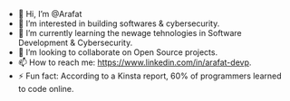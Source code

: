 - 👋 Hi, I’m @Arafat
- 👀 I’m interested in building softwares & cybersecurity.
- 🌱 I’m currently learning the newage tehnologies in Software Development & Cybersecurity.
- 💞️ I’m looking to collaborate on Open Source projects.
- 📫 How to reach me: https://www.linkedin.com/in/arafat-devp.
- ⚡ Fun fact: According to a Kinsta report, 60% of programmers learned to code online.

<!---
fatah-meta/fatah-meta is a ✨ special ✨ repository because its `README.md` (this file) appears on your GitHub profile.
You can click the Preview link to take a look at your changes.
--->

